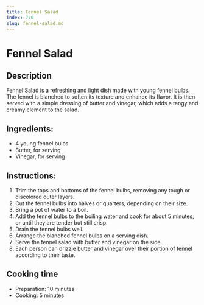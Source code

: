 ```yaml
---
title: Fennel Salad
index: 770
slug: fennel-salad.md
---
```


# Fennel Salad

## Description
Fennel Salad is a refreshing and light dish made with young fennel bulbs. The fennel is blanched to soften its texture and enhance its flavor. It is then served with a simple dressing of butter and vinegar, which adds a tangy and creamy element to the salad.

## Ingredients:
- 4 young fennel bulbs
- Butter, for serving
- Vinegar, for serving

## Instructions:
1. Trim the tops and bottoms of the fennel bulbs, removing any tough or discolored outer layers.
2. Cut the fennel bulbs into halves or quarters, depending on their size.
3. Bring a pot of water to a boil.
4. Add the fennel bulbs to the boiling water and cook for about 5 minutes, or until they are tender but still crisp.
5. Drain the fennel bulbs well.
6. Arrange the blanched fennel bulbs on a serving dish.
7. Serve the fennel salad with butter and vinegar on the side.
8. Each person can drizzle butter and vinegar over their portion of fennel according to their taste.

## Cooking time
- Preparation: 10 minutes
- Cooking: 5 minutes
